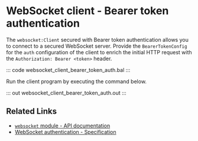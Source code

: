 # WebSocket client - Bearer token authentication

The `websocket:Client` secured with Bearer token authentication allows you to connect to a secured WebSocket server. Provide the `BearerTokenConfig` for the `auth` configuration of the client to enrich the initial HTTP request with the `Authorization: Bearer <token>` header.

::: code websocket_client_bearer_token_auth.bal :::

Run the client program by executing the command below.

::: out websocket_client_bearer_token_auth.out :::

## Related Links
- [`websocket` module - API documentation](https://lib.ballerina.io/ballerina/websocket/latest)
- [WebSocket authentication - Specification](/spec/websocket/#52-authentication-and-authorization)

